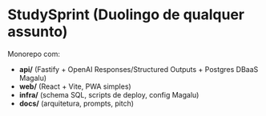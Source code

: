 # StudySprint (Duolingo de qualquer assunto)

Monorepo com:
- **api/** (Fastify + OpenAI Responses/Structured Outputs + Postgres DBaaS Magalu)
- **web/** (React + Vite, PWA simples)
- **infra/** (schema SQL, scripts de deploy, config Magalu)
- **docs/** (arquitetura, prompts, pitch)
